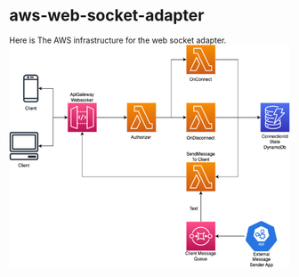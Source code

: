 # aws-web-socket-adapter
Here is The AWS infrastructure for the web socket adapter.
![infra.png](docs%2Finfra.png)